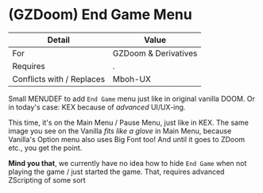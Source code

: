 # (GZDoom) End Game Menu

| Detail | Value |
| - | - |
| For | GZDoom & Derivatives |
| Requires | . |
| Conflicts with / Replaces | Mboh-UX |

Small MENUDEF to add `End Game` menu just like in original vanilla DOOM. Or in today's case: KEX because of *advanced* UI/UX-ing.

This time, it's on the Main Menu / Pause Menu, just like in KEX. The same image you see on the Vanilla *fits like a glove* in Main Menu, because Vanilla's Option menu also uses Big Font too! And until it goes to ZDoom etc., you get the point.

**Mind you that**, we currently have no idea how to hide `End Game` when not playing the game / just started the game. That, requires advanced ZScripting of some sort